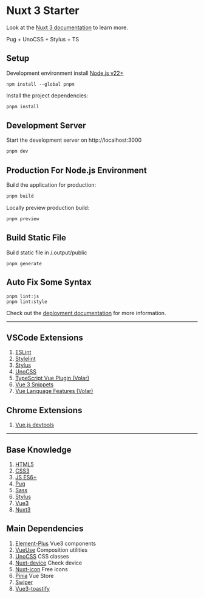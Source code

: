 # Nuxt 3 Starter
Look at the [Nuxt 3 documentation](https://nuxt.com/docs/getting-started/introduction) to learn more.

Pug + UnoCSS + Stylus + TS

## Setup
Development environment install [Node.js v22+](https://nodejs.org)
```
npm install --global pnpm
```
Install the project dependencies:
```bash
pnpm install
```

## Development Server
Start the development server on http://localhost:3000
```bash
pnpm dev
```

## Production For Node.js Environment
Build the application for production:
```bash
pnpm build
```

Locally preview production build:
```bash
pnpm preview
```

## Build Static File
Build static file in /.output/public
```
pnpm generate
```

## Auto Fix Some Syntax
```
pnpm lint:js
pnpm lint:style
```

Check out the [deployment documentation](https://nuxt.com/docs/getting-started/deployment) for more information.

---
## VSCode Extensions
1. [ESLint](https://marketplace.visualstudio.com/items?itemName=dbaeumer.vscode-eslint)
1. [Stylelint](https://marketplace.visualstudio.com/items?itemName=stylelint.vscode-stylelint)
1. [Stylus](https://marketplace.visualstudio.com/items?itemName=sysoev.language-stylus)
1. [UnoCSS](https://marketplace.visualstudio.com/items?itemName=antfu.unocss)
1. [TypeScript Vue Plugin (Volar)](https://marketplace.visualstudio.com/items?itemName=Vue.vscode-typescript-vue-plugin)
1. [Vue 3 Snippets](https://marketplace.visualstudio.com/items?itemName=hollowtree.vue-snippets)
1. [Vue Language Features (Volar)](https://marketplace.visualstudio.com/items?itemName=Vue.volar)

## Chrome Extensions
1. [Vue.js devtools](https://chrome.google.com/webstore/detail/vuejs-devtools/nhdogjmejiglipccpnnnanhbledajbpd)
---
## Base Knowledge
1. [HTML5](https://www.w3schools.com/html/)
1. [CSS3](https://www.w3schools.com/css/default.asp)
1. [JS ES6+](https://www.w3schools.com/js/js_versions.asp)
1. [Pug](https://pugjs.org/language/attributes.html)
1. [Sass](https://www.w3schools.com/sass/default.php)
1. [Stylus](https://stylus-lang.com/docs/)
1. [Vue3](https://vuejs.org/)
1. [Nuxt3](https://nuxt.com/)

## Main Dependencies
1. [Element-Plus](https://element-plus.org/) Vue3 components
1. [VueUse](https://vueuse.org/) Composition utilities
1. [UnoCSS](https://github.com/unocss/unocss) CSS classes
1. [Nuxt-device](https://github.com/nuxt-community/device-module#readme) Check device
1. [Nuxt-icon](https://github.com/nuxt-modules/icon) Free icons
1. [Pinia](https://pinia.vuejs.org/) Vue Store
1. [Swiper](https://swiperjs.com/)
1. [Vue3-toastify](https://vue3-toastify.js-bridge.com/)
